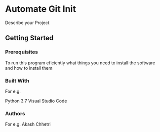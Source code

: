 # Automate Git Init

Describe your Project

## Getting Started

### Prerequisites

To run this program eficiently what things you need to install the software and how to install them


### Built With

For e.g.

Python 3.7
Visual Studio Code

### Authors

For e.g.
Akash Chhetri
